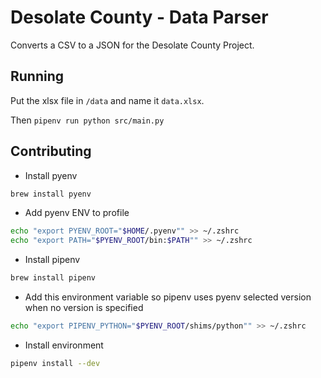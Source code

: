 # Desolate County - Data Parser
Converts a CSV to a JSON for the Desolate County Project.

## Running

Put the xlsx file in `/data` and name it `data.xlsx`.

Then `pipenv run python src/main.py`

## Contributing

- Install pyenv

```bash
brew install pyenv
```

- Add pyenv ENV to profile

```bash
echo "export PYENV_ROOT="$HOME/.pyenv"" >> ~/.zshrc
echo "export PATH="$PYENV_ROOT/bin:$PATH"" >> ~/.zshrc
```

- Install pipenv

```bash
brew install pipenv
```

- Add this environment variable so pipenv uses pyenv selected version when no version is specified

```bash
echo "export PIPENV_PYTHON="$PYENV_ROOT/shims/python"" >> ~/.zshrc
```

-  Install environment
```bash
pipenv install --dev
```

